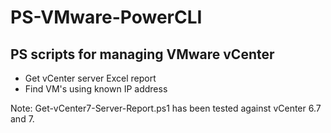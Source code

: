 # PS-VMware-PowerCLI
<h2>PS scripts for managing VMware vCenter</h2>
<ul>
  <li>Get vCenter server Excel report
  <li>Find VM's using known IP address
</ul>
<p> Note: Get-vCenter7-Server-Report.ps1 has been tested against vCenter 6.7 and 7.</p>
